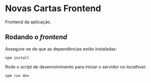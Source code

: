 # Novas Cartas Frontend

Frontend da aplicação.

## Rodando o *frontend*

Assegure-se de que as dependências estão instaladas:

```shell
npm install
```

Rode o script de desenvolvimento para iniciar o servidor no *localhost*:

```shell
npm run dev
```
